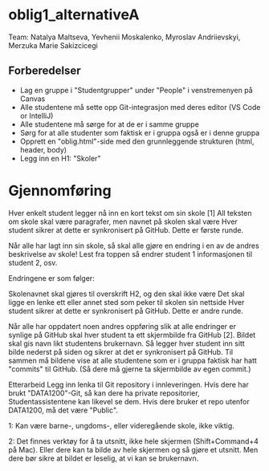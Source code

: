 # oblig1_alternativeA
Team: Natalya Maltseva, Yevhenii Moskalenko, Myroslav Andriievskyi, Merzuka Marie Sakizcicegi
## Forberedelser
- Lag en gruppe i "Studentgrupper" under "People" i venstremenyen på Canvas
- Alle studentene må sette opp Git-integrasjon med deres editor (VS Code or IntelliJ)
- Alle studentene må sørge for at de er i samme gruppe
- Sørg for at alle studenter som faktisk er i gruppa også er i denne gruppa
- Opprett en "oblig.html"-side med den grunnleggende strukturen (html, header, body)
- Legg inn en H1: "Skoler"
 

# Gjennomføring
Hver enkelt student legger nå inn en kort tekst om sin skole [1]
All teksten om skole skal være paragrafer, men navnet på skolen skal være
Hver student sikrer at dette er synkronisert på GitHub. Dette er første runde.
 

Når alle har lagt inn sin skole, så skal alle gjøre en endring i en av de andres beskrivelse av skole! Lest fra toppen så endrer student 1 informasjonen til student 2, osv.

 

Endringene er som følger:

Skolenavnet skal gjøres til overskrift H2, og den skal ikke være 
Det skal ligge en lenke ett eller annet sted som peker til skolen sin nettside
Hver student sikrer at dette er synkronisert på GitHub. Dette er andre runde.
 

Når alle har oppdatert noen andres oppføring slik at alle endringer er synlige på GitHub skal hver student ta ett skjermbilde fra GitHub [2]. Bildet skal gis navn likt studentens brukernavn. Så legger hver student inn sitt bilde nederst på siden og sikrer at det er synkronisert på GitHub. Til sammen må bildene vise at alle studentene som er i gruppa faktisk har hatt "commits" til GitHub. (Så dere må gjerne ta skjermbilde av egen commit.)

 

Etterarbeid
Legg inn lenka til Git repository i innleveringen. Hvis dere har brukt "DATA1200"-Git, så kan dere ha private repositorier, Studentassistentene kan likevel se dem. Hvis dere bruker et repo utenfor DATA1200, må det være "Public".

 

1: Kan være barne-, ungdoms-, eller videregående skole, ikke viktig.

2: Det finnes verktøy for å ta utsnitt, ikke hele skjermen (Shift+Command+4 på Mac). Eller dere kan ta bilde av hele skjermen og så gjøre et utsnitt. Men dere bør sikre at bildet er leselig, at vi kan se brukernavn.
